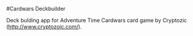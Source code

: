 #Cardwars Deckbuilder

Deck bulding app for Adventure Time Cardwars card game by Cryptozic (http://www.cryptozoic.com/).
